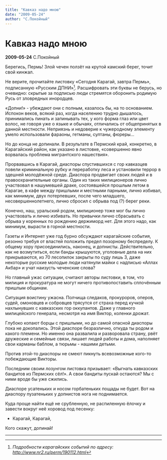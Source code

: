 ```yaml
---
title: "Кавказ надо мною"
date: "2009-05-24"
author: "С.Покойный"
---
```


# Кавказ надо мною

**2009-05-24** С.Покойный

Берегись, Пермь! Злой чечен ползёт на крутой камский берег, точит свой кинжал.

Не верите, прочитайте листовку «Сегодня Карагай, завтра Пермь», подписанную «Русским ДПНИ»[^*]. Расшифровать эти буквы не берусь, но очевидно: скрытые за подписью люди стремятся оборонить родимую Русь от зловредных инородцев.

«Допни!» - убеждают они с полным, казалось бы, на то основанием. Испокон веков, всякий раз, когда населению трудно дышалось, принимались пинать и запинывать тех, у кого форма глаз или цвет волос, не говоря уже о языке и обычаях, отличались от общепринятых в данной местности. Неприязнь и недоверие к чужеродному элементу умело использовали фараоны, гетманы, султаны, фюреры...

Но до конца не допинали. В результате в Пермский край, конкретно, в Карагайский район, как указано в листовке, «совершенно явно ворвалась проблема мигрантского нашествия».

Прорвавшись в Карагай, диаспоры спустившихся с гор кавказцев повели криминальную рубку и переработку леса и установили террор в здешней молодёжной среде. Диаспора продвигает своих людей и в правоохранительные органы. Один из таких милиционеров лично участвовал в нашумевшей драке, состоявшейся прошлым летом в Карагае, в кафе между пришлыми и местными парными, лично избивал, как минимум, двух потерпевших, после чего младшего, несовершеннолетнего, лично сбросил с обрыва под (?) берег реки.

Конечно, наш, уральский родом, милиционер тоже мог бы лично участвовать и лично избивать. Но привычки лично сбрасывать с обрыва у коренных по рождению держиморд нет. Для этого надо, как минимум, вырасти в горной местности.

Газеты и Интернет уже год бурно обсуждают карагайские события, резонно требуя от властей положить предел позорному беспределу. К общему хору присоединились, наконец, и допнисты. Действительно, как не возмутиться, если банды крышуются, уголовные дела на них прикрываются, из 70 лесопилок закрыты по суду лишь 3, даже некоторые русские молодые люди натянули майки с надписью «Аллах Акбар» и учат наизусть чеченские слова?

Но главный ужас ситуации, считают авторы листовки, в том, что милиция и прокуратура не могут ничего противопоставить сплочённым пришлым общинам.

Ситуация воистину ужасна. Полчища следаков, прокуроров, оперов, судей, омоновцев и собровцев трясутся от страха перед кучкой нахлынувших с кавказских гор оккупантов. Даже у главного милицейского генерала, несмотря на имя Виктор, коленки дрожат.

Глубоко копают борцы с пришлыми, но до самой опасной диаспоры пока не докопались. Этой диаспоре безразлично, откуда ты родом и какого племени. Но именно она развалила и разворовала страну, рвёт дружеские и семейные связи, лишает людей работы и дома, наполняет свои карманы баблом, а тюрьмы - нашими детьми.

Против этой-то диаспоры не смеют пикнуть всевозможные кого-то побеждающие Викторы.

Последним своим лозунгом листовка призывает: «Выгнать кавказских бандитов из Пермских сёл!». А свои бандиты пускай остаются? Мы с ними вроде бы уже сжились.

Диаспоре усатеньких и носом горбатеньких пощады не будет. Вот на диаспору пузатеньких у допнистов нога не поднимается.

Куда проще найти ещё не срубленную, не распиленную ёлочку и завести вокруг неё хоровод под песенку:

- Карагай, Карагай,

Кого скажут, допинай!

_________

[^*]: *Подробности карагайских событий по адресу: http://www.nr2.ru/perm/190112.html*